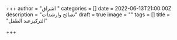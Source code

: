 +++
author = "اشراق "
categories = []
date = 2022-06-13T21:00:00Z
description = "نصائح وارشدات"
draft = true
image = ""
tags = []
title = "التركيزعند الطفل"

+++
